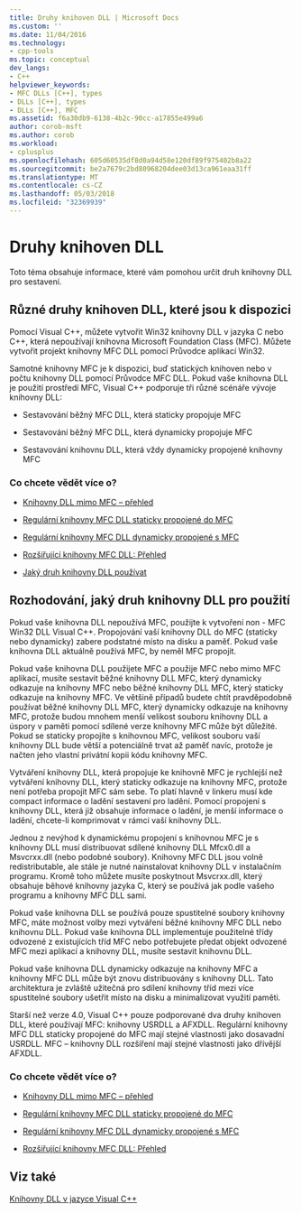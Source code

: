 ```yaml
---
title: Druhy knihoven DLL | Microsoft Docs
ms.custom: ''
ms.date: 11/04/2016
ms.technology:
- cpp-tools
ms.topic: conceptual
dev_langs:
- C++
helpviewer_keywords:
- MFC DLLs [C++], types
- DLLs [C++], types
- DLLs [C++], MFC
ms.assetid: f6a30db9-6138-4b2c-90cc-a17855e499a6
author: corob-msft
ms.author: corob
ms.workload:
- cplusplus
ms.openlocfilehash: 605d60535df8d0a94d58e120df89f975402b8a22
ms.sourcegitcommit: be2a7679c2bd80968204dee03d13ca961eaa31ff
ms.translationtype: MT
ms.contentlocale: cs-CZ
ms.lasthandoff: 05/03/2018
ms.locfileid: "32369939"
---
```

# <a name="kinds-of-dlls"></a>Druhy knihoven DLL
Toto téma obsahuje informace, které vám pomohou určit druh knihovny DLL pro sestavení.  
  
##  <a name="_core_the_different_kinds_of_dlls_available_with_visual_c.2b2b"></a> Různé druhy knihoven DLL, které jsou k dispozici  
 Pomocí Visual C++, můžete vytvořit Win32 knihovny DLL v jazyka C nebo C++, která nepoužívají knihovna Microsoft Foundation Class (MFC). Můžete vytvořit projekt knihovny MFC DLL pomocí Průvodce aplikací Win32.  
  
 Samotné knihovny MFC je k dispozici, buď statických knihoven nebo v počtu knihovny DLL pomocí Průvodce MFC DLL. Pokud vaše knihovna DLL je použití prostředí MFC, Visual C++ podporuje tři různé scénáře vývoje knihovny DLL:  
  
-   Sestavování běžný MFC DLL, která staticky propojuje MFC  
  
-   Sestavování běžný MFC DLL, která dynamicky propojuje MFC  
  
-   Sestavování knihovnu DLL, která vždy dynamicky propojené knihovny MFC  
  
### <a name="what-do-you-want-to-know-more-about"></a>Co chcete vědět více o?  
  
-   [Knihovny DLL mimo MFC – přehled](../build/non-mfc-dlls-overview.md)  
  
-   [Regulární knihovny MFC DLL staticky propojené do MFC](../build/regular-dlls-statically-linked-to-mfc.md)  
  
-   [Regulární knihovny MFC DLL dynamicky propojené s MFC](../build/regular-dlls-dynamically-linked-to-mfc.md)  
  
-   [Rozšiřující knihovny MFC DLL: Přehled](../build/extension-dlls-overview.md)  
  
-   [Jaký druh knihovny DLL používat](#_core_which_kind_of_dll_to_use)  
  
##  <a name="_core_which_kind_of_dll_to_use"></a> Rozhodování, jaký druh knihovny DLL pro použití  
 Pokud vaše knihovna DLL nepoužívá MFC, použijte k vytvoření non - MFC Win32 DLL Visual C++. Propojování vaší knihovny DLL do MFC (staticky nebo dynamicky) zabere podstatné místo na disku a paměť. Pokud vaše knihovna DLL aktuálně používá MFC, by neměl MFC propojit.  
  
 Pokud vaše knihovna DLL použijete MFC a použije MFC nebo mimo MFC aplikací, musíte sestavit běžné knihovny DLL MFC, který dynamicky odkazuje na knihovny MFC nebo běžné knihovny DLL MFC, který staticky odkazuje na knihovny MFC. Ve většině případů budete chtít pravděpodobně používat běžné knihovny DLL MFC, který dynamicky odkazuje na knihovny MFC, protože budou mnohem menší velikost souboru knihovny DLL a úspory v paměti pomocí sdílené verze knihovny MFC může být důležité. Pokud se staticky propojíte s knihovnou MFC, velikost souboru vaší knihovny DLL bude větší a potenciálně trvat až paměť navíc, protože je načten jeho vlastní privátní kopii kódu knihovny MFC.  
  
 Vytváření knihovny DLL, která propojuje ke knihovně MFC je rychlejší než vytváření knihovny DLL, který staticky odkazuje na knihovny MFC, protože není potřeba propojit MFC sám sebe. To platí hlavně v linkeru musí kde compact informace o ladění sestavení pro ladění. Pomocí propojení s knihovny DLL, která již obsahuje informace o ladění, je menší informace o ladění, chcete-li komprimovat v rámci vaší knihovny DLL.  
  
 Jednou z nevýhod k dynamickému propojení s knihovnou MFC je s knihovny DLL musí distribuovat sdílené knihovny DLL Mfcx0.dll a Msvcrxx.dll (nebo podobné soubory). Knihovny MFC DLL jsou volně redistributable, ale stále je nutné nainstalovat knihovny DLL v instalačním programu. Kromě toho můžete musíte poskytnout Msvcrxx.dll, který obsahuje běhové knihovny jazyka C, který se používá jak podle vašeho programu a knihovny MFC DLL sami.  
  
 Pokud vaše knihovna DLL se používá pouze spustitelné soubory knihovny MFC, máte možnost volby mezi vytváření běžné knihovny MFC DLL nebo knihovnu DLL. Pokud vaše knihovna DLL implementuje použitelné třídy odvozené z existujících tříd MFC nebo potřebujete předat objekt odvozené MFC mezi aplikací a knihovny DLL, musíte sestavit knihovnu DLL.  
  
 Pokud vaše knihovna DLL dynamicky odkazuje na knihovny MFC a knihovny MFC DLL může být znovu distribuovány s knihovny DLL. Tato architektura je zvláště užitečná pro sdílení knihovny tříd mezi více spustitelné soubory ušetřit místo na disku a minimalizovat využití paměti.  
  
 Starší než verze 4.0, Visual C++ pouze podporované dva druhy knihoven DLL, které používají MFC: knihovny USRDLL a AFXDLL. Regulární knihovny MFC DLL staticky propojené do MFC mají stejné vlastnosti jako dosavadní USRDLL. MFC – knihovny DLL rozšíření mají stejné vlastnosti jako dřívější AFXDLL.  
  
### <a name="what-do-you-want-to-know-more-about"></a>Co chcete vědět více o?  
  
-   [Knihovny DLL mimo MFC – přehled](../build/non-mfc-dlls-overview.md)  
  
-   [Regulární knihovny MFC DLL staticky propojené do MFC](../build/regular-dlls-statically-linked-to-mfc.md)  
  
-   [Regulární knihovny MFC DLL dynamicky propojené s MFC](../build/regular-dlls-dynamically-linked-to-mfc.md)  
  
-   [Rozšiřující knihovny MFC DLL: Přehled](../build/extension-dlls-overview.md)  
  
## <a name="see-also"></a>Viz také  
 [Knihovny DLL v jazyce Visual C++](../build/dlls-in-visual-cpp.md)